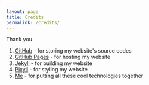 ```yaml
---
layout: page
title: Credits
permalink: /credits/
---
```


Thank you

1. [GitHub](https://github.com/) - for storing my website's source codes
2. [GitHub Pages](https://pages.github.com/) - for hosting my website
3. [Jekyll](http://jekyllrb.com/) - for building my website
4. [Pixyll](https://github.com/johnotander/pixyll) - for styling my website
5. [Me]({{site.baseurl}}/about) - for putting all these cool technologies together
